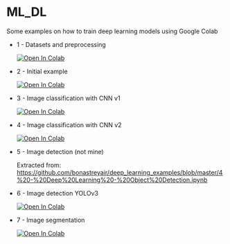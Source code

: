 # ML_DL

Some examples on how to train deep learning models using Google Colab

- 1 - Datasets and preprocessing

    [![Open In Colab](https://colab.research.google.com/assets/colab-badge.svg)](https://colab.research.google.com/github/arodriguez99/ML_DL/blob/master/RegressionExample.ipynb)

- 2 - Initial example

    [![Open In Colab](https://colab.research.google.com/assets/colab-badge.svg)](https://colab.research.google.com/github/arodriguez99/ML_DL/blob/master/InitialExample.ipynb)

- 3 - Image classification with CNN v1

    [![Open In Colab](https://colab.research.google.com/assets/colab-badge.svg)](https://colab.research.google.com/github/arodriguez99/ML_DL/blob/master/ImageClassificationCNN.ipynb)

- 4 - Image classification with CNN v2

    [![Open In Colab](https://colab.research.google.com/assets/colab-badge.svg)](https://colab.research.google.com/github/arodriguez99/ML_DL/blob/master/ImageClassificationCNN2.ipynb)

- 5 - Image detection (not mine)

    Extracted from: https://github.com/bonastreyair/deep_learning_examples/blob/master/4%20-%20Deep%20Learning%20-%20Object%20Detection.ipynb

- 6 - Image detection YOLOv3

    [![Open In Colab](https://colab.research.google.com/assets/colab-badge.svg)](https://colab.research.google.com/github/arodriguez99/ML_DL/blob/master/ImageDetection.ipynb)

- 7 - Image segmentation

    [![Open In Colab](https://colab.research.google.com/assets/colab-badge.svg)](https://colab.research.google.com/github/arodriguez99/ML_DL/blob/master/ImageSegmentation.ipynb)